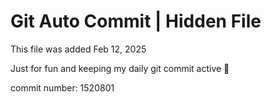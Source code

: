 # Git Auto Commit | Hidden File

This file was added Feb 12, 2025

Just for fun and keeping my daily git commit active 🤪

commit number: 1520801
